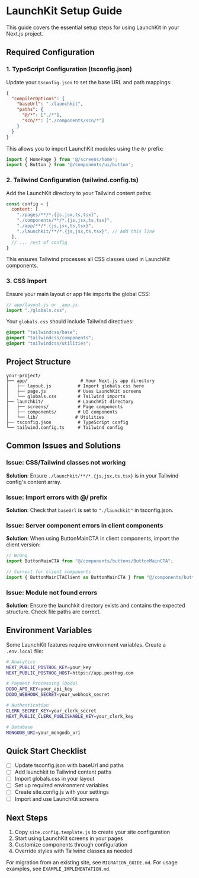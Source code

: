 # LaunchKit Setup Guide

This guide covers the essential setup steps for using LaunchKit in your Next.js project.

## Required Configuration

### 1. TypeScript Configuration (tsconfig.json)

Update your `tsconfig.json` to set the base URL and path mappings:

```json
{
  "compilerOptions": {
    "baseUrl": "./launchkit",
    "paths": {
      "@/*": ["./*"],
      "scn/*": ["./components/scn/*"]
    }
  }
}
```

This allows you to import LaunchKit modules using the `@/` prefix:
```javascript
import { HomePage } from '@/screens/home';
import { Button } from '@/components/ui/button';
```

### 2. Tailwind Configuration (tailwind.config.ts)

Add the LaunchKit directory to your Tailwind content paths:

```javascript
const config = {
  content: [
    "./pages/**/*.{js,jsx,ts,tsx}",
    "./components/**/*.{js,jsx,ts,tsx}",
    "./app/**/*.{js,jsx,ts,tsx}",
    "./launchkit/**/*.{js,jsx,ts,tsx}", // Add this line
  ],
  // ... rest of config
}
```

This ensures Tailwind processes all CSS classes used in LaunchKit components.

### 3. CSS Import

Ensure your main layout or app file imports the global CSS:

```javascript
// app/layout.js or _app.js
import "./globals.css";
```

Your `globals.css` should include Tailwind directives:
```css
@import "tailwindcss/base";
@import "tailwindcss/components";
@import "tailwindcss/utilities";
```

## Project Structure

```
your-project/
├── app/                    # Your Next.js app directory
│   ├── layout.js          # Import globals.css here
│   ├── page.js            # Uses LaunchKit screens
│   └── globals.css        # Tailwind imports
├── launchkit/             # LaunchKit directory
│   ├── screens/           # Page components
│   ├── components/        # UI components
│   └── lib/              # Utilities
├── tsconfig.json          # TypeScript config
└── tailwind.config.ts     # Tailwind config
```

## Common Issues and Solutions

### Issue: CSS/Tailwind classes not working

**Solution**: Ensure `./launchkit/**/*.{js,jsx,ts,tsx}` is in your Tailwind config's content array.

### Issue: Import errors with @/ prefix

**Solution**: Check that `baseUrl` is set to `"./launchkit"` in tsconfig.json.

### Issue: Server component errors in client components

**Solution**: When using ButtonMainCTA in client components, import the client version:
```javascript
// Wrong
import ButtonMainCTA from "@/components/buttons/ButtonMainCTA";

// Correct for client components
import { ButtonMainCTAClient as ButtonMainCTA } from "@/components/buttons/ButtonMainCTA";
```

### Issue: Module not found errors

**Solution**: Ensure the launchkit directory exists and contains the expected structure. Check file paths are correct.

## Environment Variables

Some LaunchKit features require environment variables. Create a `.env.local` file:

```bash
# Analytics
NEXT_PUBLIC_POSTHOG_KEY=your_key
NEXT_PUBLIC_POSTHOG_HOST=https://app.posthog.com

# Payment Processing (Dodo)
DODO_API_KEY=your_api_key
DODO_WEBHOOK_SECRET=your_webhook_secret

# Authentication
CLERK_SECRET_KEY=your_clerk_secret
NEXT_PUBLIC_CLERK_PUBLISHABLE_KEY=your_clerk_key

# Database
MONGODB_URI=your_mongodb_uri
```

## Quick Start Checklist

- [ ] Update tsconfig.json with baseUrl and paths
- [ ] Add launchkit to Tailwind content paths
- [ ] Import globals.css in your layout
- [ ] Set up required environment variables
- [ ] Create site.config.js with your settings
- [ ] Import and use LaunchKit screens

## Next Steps

1. Copy `site.config.template.js` to create your site configuration
2. Start using LaunchKit screens in your pages
3. Customize components through configuration
4. Override styles with Tailwind classes as needed

For migration from an existing site, see `MIGRATION_GUIDE.md`.
For usage examples, see `EXAMPLE_IMPLEMENTATION.md`.